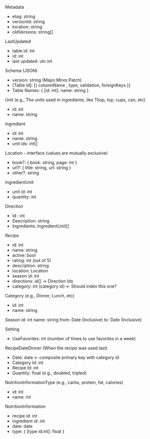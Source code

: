 Metadata
- etag: string
- versionId: string
- location: string
- oldVersions: string[]

LastUpdated
- table id: int
- id: int
- last updated: utc int

Schema (JSON)
- version: string (Major.Minor.Patch)
- [Table Id]: [{ columnName , type, validation, foreignKeys }]
- Table Names: { [id: int]: name: string }

Unit (e.g., The units used in ingredients, like Tbsp, tsp, cups, can, etc)
- id: int
- name: string

Ingredient
- id: int
- name: string
- unit ids: int[]

Location - interface (values are mutually exclusive)
- book?: { book: string, page: int }
- url?: { title: string, url: string }
- other?: string

IngredientUnit
- unit id: int
- quantity: int

Direction
- Id : int
- Description: string
- Ingredients: IngredientUnit[]

Recipe
- id: int
- name: string
- active: bool
- rating: int (out of 5)
- description: string
- location: Location
- season id: int
- directions: id[] -> Direction Ids
- category: int (category id) <- Should index this one?

Category (e.g., Dinner, Lunch, etc)
- id: int
- name: string

Season
id: int
name: string
from: Date (Inclusive)
to: Date (Inclusive)

Setting
- UseFavorites: int (number of times to use favorites in a week)

RecipeDateDinner (When the recipe was used last)
- Date: date <- composite primary key with category id
- Category Id: int
- Recipe Id: int
- Quantity: float (e.g., doubled, tripled)

NutritionInformationType (e.g., carbs, protein, fat, calories)
- id: int
- name: int

NutritionInformation
- recipe id: int
- ingredient id: int
- date: date
- type: { [type id:int]: float }


